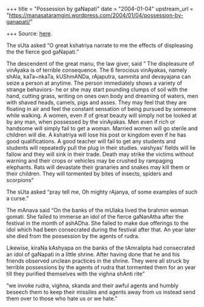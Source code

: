 +++
title = "Possession by gaNapati"
date = "2004-01-04"
upstream_url = "https://manasataramgini.wordpress.com/2004/01/04/possession-by-ganapati/"

+++
Source: [here](https://manasataramgini.wordpress.com/2004/01/04/possession-by-ganapati/).

The sUta asked “O great kshatriya narrate to me the effects of displeasing the the fierce god gaNapati.”

The descendent of the great manu, the law giver, said ” The displeasure of vinAyaka is of terrible consequence. The 6 ferocious vinAyakas, namely shAla, kaTa\~nkaTa, kUShmANDa, rAjaputra, sammita and devayajana can seize a person at anytime. The person immediately shows a variety of strange behaviors- he or she may start pounding clumps of soil with the hand, cutting grass, writing on ones own body and dreaming of waters, men with shaved heads, camels, pigs and asses. They may feel that they are floating in air and feel the constant sensation of being pursued by someone while walking. A women, even if of great beauty will simply not be looked at by any man, when possessed by the vinAyakas. Men even if rich or handsome will simply fail to get a woman. Married women will go sterile and children will die. A kshatriya will lose his post or kingdom even if he has good qualifications. A good teacher will fail to get any students and students will repeatedly pull the plug in their studies. vaishyas’ fields will lie fallow and they will sink in their trade. Death may strike the victims without warning and their crops or vehicles may be crushed by rampaging elephants. Rats will devastate their granaries and snakes may kill them or their children. They will tormented by bites of insects, spiders and scorpions”

The sUta asked “pray tell me, Oh mighty rAjanya, of some examples of such a curse.”

The mAnava said “On the banks of the mUlaka lived the brahmin woman gomati. She failed to immerse an idol of the fierce gaNanAtha after the festival in the month of ashADha. She failed to make due offerings to the idol which had been consecrated during the festival after that. An year later she died from the possession by the agents of rudra.

Likewise, kiraNa kAshyapa on the banks of the tAmralipta had consecrated an idol of gaNapati in a little shrine. After having done that he and his friends observed unclean practices in the shrine. They were all struck by terrible possessions by the agents of rudra that tormented them for an year till they purified themselves with the vighna shAnti rite”

“we invoke rudra, vighna, skanda and their awful agents and humbly beseech them to keep their missiles and agents away from us instead send them over to those who hate us or we hate.”


